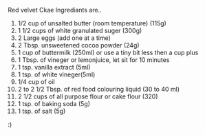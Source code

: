 Red velvet Ckae Ingrediants are..


  1.  1/2 cup of unsalted butter (room temperature) (115g)
  2.  1 1/2 cups of white granulated suger (300g)
  3.  2 Large eggs (add one at a time)
  4.  2 Tbsp. unsweetened cocoa powder (24g)
  5.  1 cup of buttermilk (250ml) or use a tiny bit less then a cup plus
  6.  1 Tbsp. of vineger or lemonjuice, let sit for 10 minutes
  7.  1 tsp. vanilla extract (5ml)
  8.  1 tsp. of white vineger(5ml)
  9.  1/4 cup of oil 
  10.  2 to 2 1/2 Tbsp. of red food colouring liquid (30 to 40 ml)
  11.  2 1/2 cups of all purpose flour or cake flour (320)
  12.  1 tsp. of baking soda (5g)
  13.  1 tsp. of salt (5g)  
  
  :)